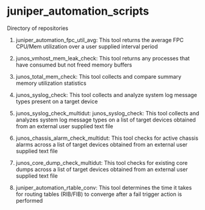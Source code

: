 # juniper_automation_scripts


Directory of repositories 


1. juniper_automation_fpc_util_avg: 
This tool returns the average FPC CPU/Mem utilization over a user supplied interval period

2. junos_vmhost_mem_leak_check: 
This tool returns any processes that have consumed but not freed memory buffers

3. junos_total_mem_check: 
This tool collects and compare summary memory utilization statistics

4. junos_syslog_check: 
This tool collects and analyze system log message types present on a target device

5. junos_syslog_check_multidut:
junos_syslog_check: This tool collects and analyzes system log message types on a list of target devices obtained from an external user supplied text file

6. junos_chassis_alarm_check_multidut:
This tool checks for active chassis alarms across a list of target devices obtained from an external user supplied text file

7. junos_core_dump_check_multidut:
This tool checks for existing core dumps across a list of target devices obtained from an external user supplied text file

8. juniper_automation_rtable_conv: 
This tool determines the time it takes for routing tables (RIB/FIB) to converge after a fail trigger action is performed
